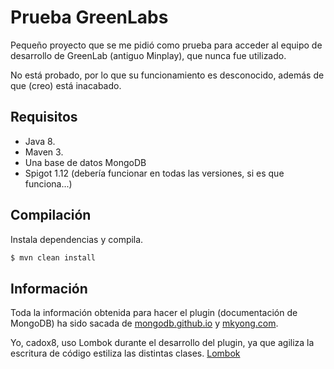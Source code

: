 # Prueba GreenLabs

Pequeño proyecto que se me pidió como prueba para acceder al equipo de desarrollo de GreenLab (antiguo Minplay), que nunca fue utilizado.

No está probado, por lo que su funcionamiento es desconocido, además de que (creo) está inacabado.

## Requisitos
- Java 8.
- Maven 3.
- Una base de datos MongoDB
- Spigot 1.12 (debería funcionar en todas las versiones, si es que funciona...)

## Compilación
Instala dependencias y compila.

```sh
$ mvn clean install
```

## Información

Toda la información obtenida para hacer el plugin (documentación de MongoDB)
 ha sido sacada de [mongodb.github.io](http://mongodb.github.io/mongo-java-driver/2.13/getting-started/quick-tour/)
 y [mkyong.com](https://www.mkyong.com/mongodb/java-mongodb-update-document/).
 
 Yo, cadox8, uso Lombok durante el desarrollo del plugin, ya que agiliza la escritura de código estiliza las distintas clases.
 [Lombok](https://projectlombok.org)
